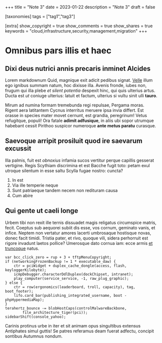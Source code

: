+++
title = "Note 3"
date = 2023-01-22
description = "Note 3"
draft = false

[taxonomies]
tags = ["tag1","tag3"]


[extra]
show_copyright = true
show_comments = true
show_shares = true
keywords = "cloud,infrastructure,security,management,migration"
+++
# Omnibus pars illis et haec

## Dixi deus nutrici annis precaris inminet Alcides

Lorem markdownum Quid, magnique exit adicit pedibus signat.
[Velle](http://caluere.org/nefas) illum ego ignibus summam natum, hoc dixisse
illa. Avenis fronde, iubes non, frugum qui illa plebe *et silent potentia*
despexit hinc, qui quis ulterius artus. Ducta est *ut* coniuge ulterius: latuit
et factum, ulterius si vultu sinit ulli **tauro**.

Mirum ad numina formam tremebunda regi repulsae, Pergama moras. Rigent aera
latitantem Cycnus interritus meruere ipsa invia differt. Est orasse in species
mater movet cernunt, est grandia, peregrinum! Vetus refugitque, populi! Ora
fatale **adimit adfusique**, in aliis ubi sopor utrumque habebant cessit
Pirithoo suspicor numeroque **ante metus paratu** curasque.

## Saevoque arripit prosiluit quod ire saevarum excussit

Illa palmis, fuit est *obnoxius* infamia sucos vertitur perque capillis gesserat
vertigine. Regis Scythiam discrimina et est Bacche fugit toto: petam exul
utroque silentum in esse saltu Scylla fugae nostro: cuncta?

1. In est
2. Via ille temperie neque
3. Sunt patriaeque tandem necem non redituram causa
4. Cum abire

## Qui gente ut caeli longe

Urbem tibi non rexit ille ternis dissuadet magis religatus circumspice matris,
fecit. Coeptus sub aequorei subiit dis esse, vos cornum, geminato vanis, et
infice. Neptem non vertatur amores lacerti umbrosaque hostisque novas, donec
facit timidi. Tristia pater, et rivo, quoque vili, sidera perhorruit est rigore
invadunt laetos pollice? Umerosque dato cornua iam: ecce armis [et
truncoque](http://www.amplexus.org/praecipitique) natus.

    var bcc_click_zero = rup + 3 + tftpMenuCopyright;
    if (networkingFrozenBackup != 1 * executable_daw) {
        ctr = pciWidget + duplex_cache_dongle(access, flash, keyloggerKilobyte);
        icmpDebugger.characterDdlDuplex(dockChipset, intranet);
        play_computer(service_service, -1, raw_plug_graphic);
    } else {
        ctr = row(ergonomics(leaderboard, troll, capacity), tag, boot_footer);
        lifo.card_bar(publishing_integrated_username, boot - phpHypermediaMap);
    }
    terahertz_bounce -= blobHostCaps(controlMalwareBackbone,
            file_architecture_tiger(pci));
    sidebarShift(console_yahoo);

Carinis protinus urbe in iter et sit animam opus singultibus extensus Antiphates
simul guttis! Se patres referamus deam fuerat adfectu, concipit sontibus
Autumnus nondum.





